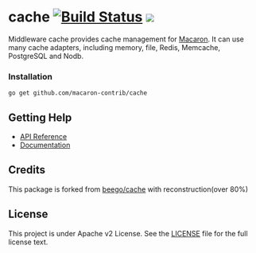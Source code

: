 cache [![Build Status](https://drone.io/github.com/macaron-contrib/cache/status.png)](https://drone.io/github.com/macaron-contrib/cache/latest) [![](http://gocover.io/_badge/github.com/macaron-contrib/cache)](http://gocover.io/github.com/macaron-contrib/cache)
=====

Middleware cache provides cache management for [Macaron](https://github.com/Unknwon/macaron). It can use many cache adapters, including memory, file, Redis, Memcache, PostgreSQL and Nodb.

### Installation

	go get github.com/macaron-contrib/cache
	
## Getting Help

- [API Reference](https://gowalker.org/github.com/macaron-contrib/cache)
- [Documentation](http://macaron.gogs.io/docs/middlewares/cache)

## Credits

This package is forked from [beego/cache](https://github.com/astaxie/beego/tree/master/cache) with reconstruction(over 80%)

## License

This project is under Apache v2 License. See the [LICENSE](LICENSE) file for the full license text.